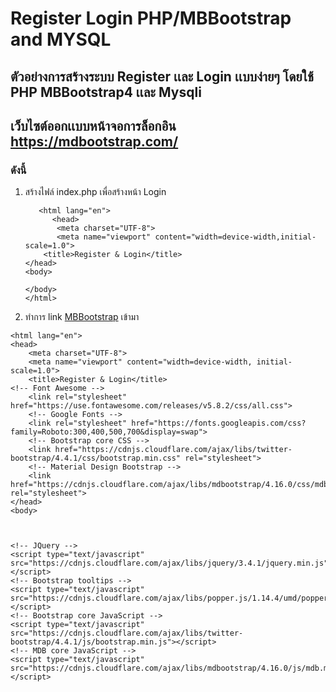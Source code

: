 # Register Login PHP/MBBootstrap and MYSQL
## ตัวอย่างการสร้างระบบ Register เเละ Login เเบบง่ายๆ โดยใช้ PHP MBBootstrap4 เเละ Mysqli
## เว็บไซต์ออกเเบบหน้าจอการล็อกอิน https://mdbootstrap.com/
### ดังนี้
 1. สร้างไฟล์ index.php เพื่อสร้างหน้า Login
       <!DOCTYPE html>
           <html lang="en">
              <head>
               <meta charset="UTF-8">
               <meta name="viewport" content="width=device-width,initial-scale=1.0">
            <title>Register & Login</title>
        </head>
        <body>
            
        </body>
        </html>

2. ทำการ link [MBBootstrap](https://mdbootstrap.com/md-bootstrap-cdn/) เข้ามา

<!DOCTYPE html>
    <html lang="en">
    <head>
        <meta charset="UTF-8">
        <meta name="viewport" content="width=device-width, initial-scale=1.0">
        <title>Register & Login</title>
    <!-- Font Awesome -->
        <link rel="stylesheet" href="https://use.fontawesome.com/releases/v5.8.2/css/all.css">
        <!-- Google Fonts -->
        <link rel="stylesheet" href="https://fonts.googleapis.com/css?family=Roboto:300,400,500,700&display=swap">
        <!-- Bootstrap core CSS -->
        <link href="https://cdnjs.cloudflare.com/ajax/libs/twitter-bootstrap/4.4.1/css/bootstrap.min.css" rel="stylesheet">
        <!-- Material Design Bootstrap -->
        <link href="https://cdnjs.cloudflare.com/ajax/libs/mdbootstrap/4.16.0/css/mdb.min.css" rel="stylesheet">
    </head>
    <body>


    
    <!-- JQuery -->
    <script type="text/javascript" src="https://cdnjs.cloudflare.com/ajax/libs/jquery/3.4.1/jquery.min.js"></script>
    <!-- Bootstrap tooltips -->
    <script type="text/javascript" src="https://cdnjs.cloudflare.com/ajax/libs/popper.js/1.14.4/umd/popper.min.js"></script>
    <!-- Bootstrap core JavaScript -->
    <script type="text/javascript" src="https://cdnjs.cloudflare.com/ajax/libs/twitter-bootstrap/4.4.1/js/bootstrap.min.js"></script>
    <!-- MDB core JavaScript -->
    <script type="text/javascript" src="https://cdnjs.cloudflare.com/ajax/libs/mdbootstrap/4.16.0/js/mdb.min.js"></script>
</body>
</html>